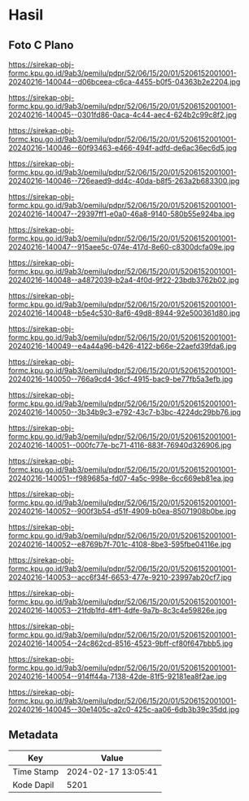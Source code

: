 # Hasil

## Foto C Plano

https://sirekap-obj-formc.kpu.go.id/9ab3/pemilu/pdpr/52/06/15/20/01/5206152001001-20240216-140044--d06bceea-c6ca-4455-b0f5-04363b2e2204.jpg

https://sirekap-obj-formc.kpu.go.id/9ab3/pemilu/pdpr/52/06/15/20/01/5206152001001-20240216-140045--0301fd86-0aca-4c44-aec4-624b2c99c8f2.jpg

https://sirekap-obj-formc.kpu.go.id/9ab3/pemilu/pdpr/52/06/15/20/01/5206152001001-20240216-140046--60f93463-e466-494f-adfd-de6ac36ec6d5.jpg

https://sirekap-obj-formc.kpu.go.id/9ab3/pemilu/pdpr/52/06/15/20/01/5206152001001-20240216-140046--726eaed9-dd4c-40da-b8f5-263a2b683300.jpg

https://sirekap-obj-formc.kpu.go.id/9ab3/pemilu/pdpr/52/06/15/20/01/5206152001001-20240216-140047--29397ff1-e0a0-46a8-9140-580b55e924ba.jpg

https://sirekap-obj-formc.kpu.go.id/9ab3/pemilu/pdpr/52/06/15/20/01/5206152001001-20240216-140047--915aee5c-074e-417d-8e60-c8300dcfa09e.jpg

https://sirekap-obj-formc.kpu.go.id/9ab3/pemilu/pdpr/52/06/15/20/01/5206152001001-20240216-140048--a4872039-b2a4-4f0d-9f22-23bdb3762b02.jpg

https://sirekap-obj-formc.kpu.go.id/9ab3/pemilu/pdpr/52/06/15/20/01/5206152001001-20240216-140048--b5e4c530-8af6-49d8-8944-92e500361d80.jpg

https://sirekap-obj-formc.kpu.go.id/9ab3/pemilu/pdpr/52/06/15/20/01/5206152001001-20240216-140049--e4a44a96-b426-4122-b66e-22aefd39fda6.jpg

https://sirekap-obj-formc.kpu.go.id/9ab3/pemilu/pdpr/52/06/15/20/01/5206152001001-20240216-140050--766a9cd4-36cf-4915-bac9-be77fb5a3efb.jpg

https://sirekap-obj-formc.kpu.go.id/9ab3/pemilu/pdpr/52/06/15/20/01/5206152001001-20240216-140050--3b34b9c3-e792-43c7-b3bc-4224dc29bb76.jpg

https://sirekap-obj-formc.kpu.go.id/9ab3/pemilu/pdpr/52/06/15/20/01/5206152001001-20240216-140051--000fc77e-bc71-4116-883f-76940d326906.jpg

https://sirekap-obj-formc.kpu.go.id/9ab3/pemilu/pdpr/52/06/15/20/01/5206152001001-20240216-140051--f989685a-fd07-4a5c-998e-6cc669eb81ea.jpg

https://sirekap-obj-formc.kpu.go.id/9ab3/pemilu/pdpr/52/06/15/20/01/5206152001001-20240216-140052--900f3b54-d51f-4909-b0ea-85071908b0be.jpg

https://sirekap-obj-formc.kpu.go.id/9ab3/pemilu/pdpr/52/06/15/20/01/5206152001001-20240216-140052--e8769b7f-701c-4108-8be3-595fbe04116e.jpg

https://sirekap-obj-formc.kpu.go.id/9ab3/pemilu/pdpr/52/06/15/20/01/5206152001001-20240216-140053--acc6f34f-6653-477e-9210-23997ab20cf7.jpg

https://sirekap-obj-formc.kpu.go.id/9ab3/pemilu/pdpr/52/06/15/20/01/5206152001001-20240216-140053--21fdb1fd-4ff1-4dfe-9a7b-8c3c4e59826e.jpg

https://sirekap-obj-formc.kpu.go.id/9ab3/pemilu/pdpr/52/06/15/20/01/5206152001001-20240216-140054--24c862cd-8516-4523-9bff-cf80f647bbb5.jpg

https://sirekap-obj-formc.kpu.go.id/9ab3/pemilu/pdpr/52/06/15/20/01/5206152001001-20240216-140054--914ff44a-7138-42de-81f5-92181ea8f2ae.jpg

https://sirekap-obj-formc.kpu.go.id/9ab3/pemilu/pdpr/52/06/15/20/01/5206152001001-20240216-140045--30e1405c-a2c0-425c-aa06-6db3b39c35dd.jpg


## Metadata

| Key        | Value               |
| ---------- | ------------------- |
| Time Stamp | 2024-02-17 13:05:41 |
| Kode Dapil | 5201                |



